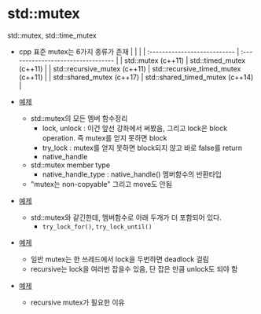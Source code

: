 # std::mutex

std::mutex, std::time_mutex

- cpp 표준 mutex는 6가지 종류가 존재
    |                              |                                    |
    | :--------------------------- | :--------------------------------- |
    | std::mutex (c++11)           | std::timed_mutex (c++11)           |
    | std::recursive_mutex (c++11) | std::recursive_timed_mutex (c++11) |
    | std::shared_mutex (c++17)    | std::shared_timed_mutex (c++14)    |

- [예제](./mutex2.cpp)
  - std::mutex의 모든 멤버 함수정리
    - lock, unlock : 이건 앞선 강좌에서 써봤음, 그리고 lock은 block operation. 즉 mutex를 얻지 못하면 block
    - try_lock : mutex를 얻지 못하면 block되지 않고 바로 false를 return
    - native_handle
  - std::mutex member type
    - native_handle_type : native_handle() 멤버함수의 반환타입
  - "mutex는 non-copyable" 그리고 move도 안됨
- [예제](./timed_mutex.cpp)
  - std::mutex와 같긴한데, 멤버함수로 아래 두개가 더 포함되어 있다.
    - `try_lock_for()`, `try_lock_until()`
- [예제](./recursive_mutex1.cpp)
  - 일반 mutex는 한 쓰레드에서 lock을 두번하면 deadlock 걸림
  - recursive는 lock을 여러번 잡을수 있음, 단 잡은 만큼 unlock도 되야 함
- [예제](./recursive_mutex2.cpp)
  - recursive mutex가 필요한 이유